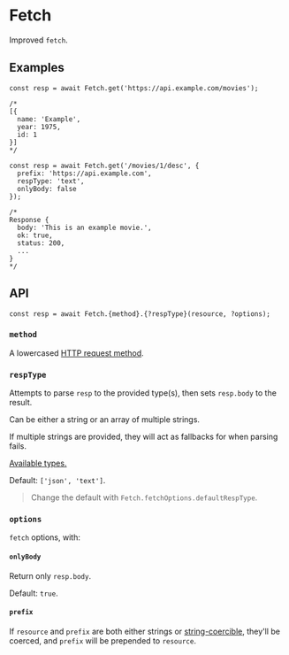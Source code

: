 # Fetch

Improved `fetch`.

## Examples

```JS
const resp = await Fetch.get('https://api.example.com/movies');

/*
[{
  name: 'Example',
  year: 1975,
  id: 1
}]
*/
```

```JS
const resp = await Fetch.get('/movies/1/desc', {
  prefix: 'https://api.example.com',
  respType: 'text',
  onlyBody: false
});

/*
Response {
  body: 'This is an example movie.',
  ok: true,
  status: 200,
  ...
}
*/
```


## API

```JS
const resp = await Fetch.{method}.{?respType}(resource, ?options);
```

### `method`

A lowercased [HTTP request method].

### `respType`

Attempts to parse `resp` to the provided type(s), then sets `resp.body` to the result.

Can be either a string or an array of multiple strings.

If multiple strings are provided, they will act as fallbacks for when parsing fails.

[Available types.](https://developer.mozilla.org/en-US/docs/Web/API/Response#instance_methods)

Default: `['json', 'text']`.

> Change the default with `Fetch.fetchOptions.defaultRespType`.

### `options`

`fetch` options, with:

#### `onlyBody`

Return only `resp.body`.

Default: `true`.

#### `prefix`

If `resource` and `prefix` are both either strings or [string-coercible], they'll be coerced, and `prefix` will be prepended to `resource`.


[HTTP request method]: https://developer.mozilla.org/en-US/docs/Web/HTTP/Methods
[string-coercible]: https://developer.mozilla.org/en-US/docs/Web/JavaScript/Reference/Global_Objects/String#string_coercion

